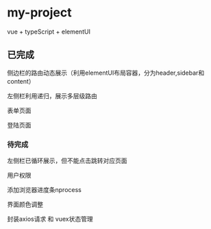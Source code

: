 # my-project
vue + typeScript + elementUI

## 已完成

侧边栏的路由动态展示（利用elementUI布局容器，分为header,sidebar和content）

左侧栏利用递归，展示多层级路由

表单页面

登陆页面

### 待完成

左侧栏已循环展示，但不能点击跳转对应页面

用户权限

添加浏览器进度条nprocess

界面颜色调整

封装axios请求  和  vuex状态管理
